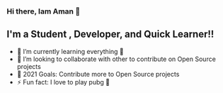 ### Hi there, Iam Aman 👋
## I'm a Student , Developer, and Quick Learner!!

- 🌱 I’m currently learning everything 🤣
- 👯 I’m looking to collaborate with other to contribute on Open Source projects
- 🥅 2021 Goals: Contribute more to Open Source projects
- ⚡ Fun fact: I love to play pubg 🤣



